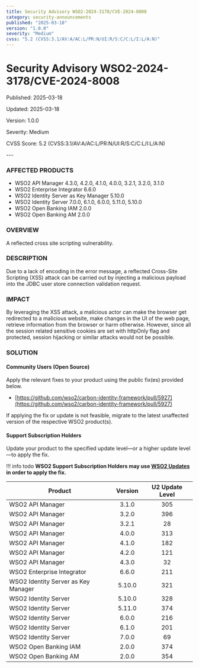 ```yaml
---
title: Security Advisory WSO2-2024-3178/CVE-2024-8008
category: security-announcements
published: "2025-03-18"
version: "1.0.0"
severity: "Medium"
cvss: "5.2 (CVSS:3.1/AV:A/AC:L/PR:N/UI:R/S:C/C:L/I:L/A:N)"
---
```


# Security Advisory WSO2-2024-3178/CVE-2024-8008

<p class="doc-info">Published: 2025-03-18</p>
<p class="doc-info">Updated: 2025-03-18</p>
<p class="doc-info">Version: 1.0.0</p>
<p class="doc-info">Severity: Medium</p>
<p class="doc-info">CVSS Score: 5.2 (CVSS:3.1/AV:A/AC:L/PR:N/UI:R/S:C/C:L/I:L/A:N)</p>
---

### AFFECTED PRODUCTS
* WSO2 API Manager 4.3.0, 4.2.0, 4.1.0, 4.0.0, 3.2.1, 3.2.0, 3.1.0
* WSO2 Enterprise Integrator 6.6.0
* WSO2 Identity Server as Key Manager 5.10.0
* WSO2 Identity Server 7.0.0, 6.1.0, 6.0.0, 5.11.0, 5.10.0
* WSO2 Open Banking IAM 2.0.0
* WSO2 Open Banking AM 2.0.0 


### OVERVIEW
A reflected cross site scripting vulnerability.


### DESCRIPTION
Due to a lack of encoding in the error message, a reflected Cross-Site Scripting (XSS) attack can be carried out by injecting a malicious payload into the JDBC user store connection validation request.


### IMPACT
By leveraging the XSS attack, a malicious actor can make the browser get redirected to a malicious website, make changes in the UI of the web page, retrieve information from the browser or harm otherwise. However, since all the session related sensitive cookies are set with httpOnly flag and protected, session hijacking or similar attacks would not be possible.


### SOLUTION

#### Community Users (Open Source)
Apply the relevant fixes to your product using the public fix(es) provided below.

* [https://github.com/wso2/carbon-identity-framework/pull/5927](https://github.com/wso2/carbon-identity-framework/pull/5927)

If applying the fix or update is not feasible, migrate to the latest unaffected version of the respective WSO2 product(s).


#### Support Subscription Holders

Update your product to the specified update level—or a higher update level—to apply the fix.

!!! info todo
    **WSO2 Support Subscription Holders may use [WSO2 Updates](https://wso2.com/updates/) in order to apply the fix.**

| Product                             | Version | U2 Update Level |
| ----------------------------------- | :-----: | :-------------: |
| WSO2 API Manager                    |  3.1.0  |       305       |
| WSO2 API Manager                    |  3.2.0  |       396       |
| WSO2 API Manager                    |  3.2.1  |       28        |
| WSO2 API Manager                    |  4.0.0  |       313       |
| WSO2 API Manager                    |  4.1.0  |       182       |
| WSO2 API Manager                    |  4.2.0  |       121       |
| WSO2 API Manager                    |  4.3.0  |       32        |
| WSO2 Enterprise Integrator          |  6.6.0  |       211       |
| WSO2 Identity Server as Key Manager | 5.10.0  |       321       |
| WSO2 Identity Server                | 5.10.0  |       328       |
| WSO2 Identity Server                | 5.11.0  |       374       |
| WSO2 Identity Server                |  6.0.0  |       216       |
| WSO2 Identity Server                |  6.1.0  |       201       |
| WSO2 Identity Server                |  7.0.0  |       69        |
| WSO2 Open Banking IAM               |  2.0.0  |       374       |
| WSO2 Open Banking AM                |  2.0.0  |       354       |


